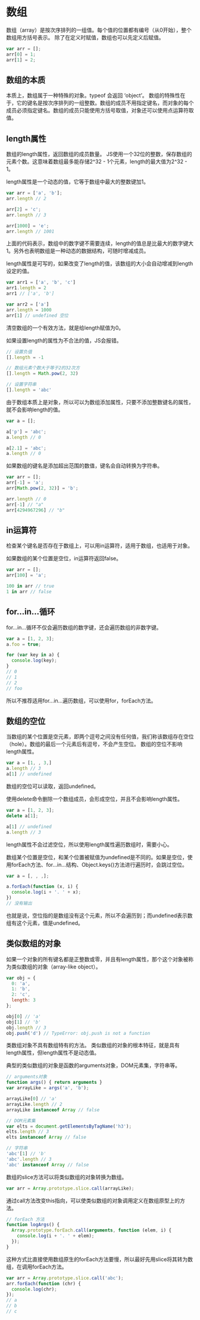 # 数组
数组（array）是按次序排列的一组值。每个值的位置都有编号（从0开始），整个数组用方括号表示。
除了在定义时赋值，数组也可以先定义后赋值。
```js
var arr = [];
arr[0] = 1;
arr[1] = 2;
```

## 数组的本质
本质上，数组属于一种特殊的对象。typeof 会返回 ‘object’。
数组的特殊性在于，它的键名是按次序排列的一组整数。数组的成员不用指定键名，而对象的每个成员必须指定键名。数组的成员只能使用方括号取值，对象还可以使用点运算符取值。

## length属性
数组的length属性，返回数组的成员数量。
JS使用一个32位的整数，保存数组的元素个数。这意味着数组最多能存储2^32 - 1个元素，length的最大值为2^32 - 1。

length属性是一个动态的值，它等于数组中最大的整数键加1。
```js
var arr = ['a', 'b'];
arr.length // 2

arr[2] = 'c';
arr.length // 3

arr[1000] = 'e';
arr.length // 1001
```
上面的代码表示，数组中的数字键不需要连续，length的值总是比最大的数字键大1。另外也表明数组是一种动态的数据结构，可随时增减成员。

length属性是可写的，如果改变了length的值，该数组的大小会自动增减到length设定的值。
```js
var arr1 = ['a', 'b', 'c']
arr1.length = 2
arr1 // ['a', 'b']

var arr2 = ['a']
arr.length = 1000
arr[1] // undefined 空位
```
清空数组的一个有效方法，就是给length赋值为0。

如果设置length的属性为不合法的值，JS会报错。
```js
// 设置负值
[].length = -1

// 数组元素个数大于等于2的32次方
[].length = Math.pow(2, 32)

// 设置字符串
[].length = 'abc'
```

由于数组本质上是对象，所以可以为数组添加属性，只要不添加整数键名的属性，就不会影响length的值。
```js
var a = [];

a['p'] = 'abc';
a.length // 0

a[2.1] = 'abc';
a.length // 0
```
如果数组的键名是添加超出范围的数值，键名会自动转换为字符串。
```js
var arr = [];
arr[-1] = 'a';
arr[Math.pow(2, 32)] = 'b';

arr.length // 0
arr[-1] // "a"
arr[4294967296] // "b"
```

## in运算符
检查某个键名是否存在于数组上，可以用in运算符，适用于数组，也适用于对象。

如果数组的某个位置是空位，in运算符返回false。
```js
var arr = [];
arr[100] = 'a';

100 in arr // true
1 in arr // false
```

## for...in...循环
for...in...循环不仅会遍历数组的数字键，还会遍历数组的非数字键。
```js
var a = [1, 2, 3];
a.foo = true;

for (var key in a) {
  console.log(key);
}
// 0
// 1
// 2
// foo
```
所以不推荐适用for...in...遍历数组，可以使用for，forEach方法。

## 数组的空位
当数组的某个位置是空元素，即两个逗号之间没有任何值，我们称该数组存在空位（hole）。数组的最后一个元素后有逗号，不会产生空位。
数组的空位不影响length属性。
```js
var a = [1, , 3,]
a.length // 3
a[1] // undefined
```
数组的空位可以读取，返回undefined。

使用delete命令删除一个数组成员，会形成空位，并且不会影响length属性。
```js
var a = [1, 2, 3];
delete a[1];

a[1] // undefined
a.length // 3
```
length属性不会过滤空位，所以使用length属性遍历数组时，需要小心。

数组某个位置是空位，和某个位置被赋值为undefined是不同的。如果是空位，使用forEach方法、for...in...结构、Object.keys()方法进行遍历时，会跳过空位。
```js
var a = [, , ,];

a.forEach(function (x, i) {
  console.log(i + '. ' + x);
})
// 没有输出
```
也就是说，空位指的是数组没有这个元素，所以不会遍历到；而undefined表示数组有这个元素，值是undefined。

## 类似数组的对象
如果一个对象的所有键名都是正整数或零，并且有length属性，那个这个对象被称为类似数组的对象（array-like object）。
```js
var obj = {
  0: 'a',
  1: 'b',
  2: 'c',
  length: 3
};

obj[0] // 'a'
obj[1] // 'b'
obj.length // 3
obj.push('d') // TypeError: obj.push is not a function
```
类数组对象不具有数组特有的方法。
类似数组的对象的根本特征，就是具有length属性，但length属性不是动态值。

典型的类似数组的对象是函数的arguments对象，DOM元素集，字符串等。
```js
// arguments对象
function args() { return arguments }
var arrayLike = args('a', 'b');

arrayLike[0] // 'a'
arrayLike.length // 2
arrayLike instanceof Array // false

// DOM元素集
var elts = document.getElementsByTagName('h3');
elts.length // 3
elts instanceof Array // false

// 字符串
'abc'[1] // 'b'
'abc'.length // 3
'abc' instanceof Array // false
```

数组的slice方法可以将类似数组的对象转换为数组。
```js
var arr = Array.prototype.slice.call(arrayLike);
```

通过call方法改变this指向，可以使类似数组的对象调用定义在数组原型上的方法。
```js
// forEach 方法
function logArgs() {
  Array.prototype.forEach.call(arguments, function (elem, i) {
    console.log(i + '. ' + elem);
  });
}
```

这种方式比直接使用数组原生的forEach方法要慢，所以最好先用slice将其转为数组，在调用forEach方法。
```js
var arr = Array.prototype.slice.call('abc');
arr.forEach(function (chr) {
  console.log(chr);
});
// a
// b
// c
```
